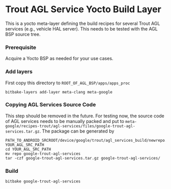 Trout AGL Service Yocto Build Layer
===================================

This is a yocto meta-layer defining the build recipes for several Trout AGL services (e.g., vehicle HAL server). This needs to be tested with the AGL BSP source tree.

### Prerequisite

Acquire a Yocto BSP as needed for your use cases.

### Add layers

First copy this directory to `ROOT_OF_AGL_BSP/apps/apps_proc`

```
bitbake-layers add-layer meta-clang meta-google
```

### Copying AGL Services Source Code

This step should be removed in the future. For testing now, the source code of AGL services needs to be manually packed and put to `meta-google/recipes-trout/agl-services/files/google-trout-agl-services.tar.gz`. The package can be generated by

```
PATH_TO_ANDROID_SRCROOT/device/google/trout/agl_services_build/newrepo.sh YOUR_AGL_SRC_PATH
cd YOUR_AGL_SRC_PATH
mv repo google-trout-agl-services
tar -czf google-trout-agl-services.tar.gz google-trout-agl-services/
```

### Build
`bitbake google-trout-agl-services`
